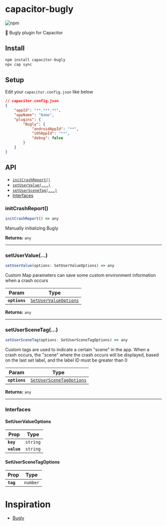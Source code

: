 # capacitor-bugly

![npm](https://img.shields.io/npm/v/capacitor-bugly)

📱 Bugly plugin for Capacitor

## Install

```bash
npm install capacitor-bugly
npx cap sync
```

## Setup

Edit your `capacitor.config.json` like below

``` json
// capacitor.config.json
{
	"appId": "**.***.**",
	"appName": "Name",
	"plugins": {
		"Bugly": {
			"androidAppId": "**",
      		"iOSAppId": "**",
			"debug": false
		}
	}
}
```

## API

<docgen-index>

* [`initCrashReport()`](#initcrashreport)
* [`setUserValue(...)`](#setuservalue)
* [`setUserSceneTag(...)`](#setuserscenetag)
* [Interfaces](#interfaces)

</docgen-index>

<docgen-api>

<!--Update the source file JSDoc comments and rerun docgen to update the docs below-->

### initCrashReport()

```typescript
initCrashReport() => any
```

Manually initializing Bugly

**Returns:** <code>any</code>

--------------------


### setUserValue(...)

```typescript
setUserValue(options: SetUserValueOptions) => any
```

Custom Map parameters can save some custom environment information when a crash occurs

| Param         | Type                                                                |
| ------------- | ------------------------------------------------------------------- |
| **`options`** | <code><a href="#setuservalueoptions">SetUserValueOptions</a></code> |

**Returns:** <code>any</code>

--------------------


### setUserSceneTag(...)

```typescript
setUserSceneTag(options: SetUserSceneTagOptions) => any
```

Custom tags are used to indicate a certain "scene" in the app. When a crash occurs,
the "scene" where the crash occurs will be displayed,
based on the last set label, and the label ID must be greater than 0

| Param         | Type                                                                      |
| ------------- | ------------------------------------------------------------------------- |
| **`options`** | <code><a href="#setuserscenetagoptions">SetUserSceneTagOptions</a></code> |

**Returns:** <code>any</code>

--------------------


### Interfaces


#### SetUserValueOptions

| Prop        | Type                |
| ----------- | ------------------- |
| **`key`**   | <code>string</code> |
| **`value`** | <code>string</code> |


#### SetUserSceneTagOptions

| Prop      | Type                |
| --------- | ------------------- |
| **`tag`** | <code>number</code> |

</docgen-api>

# Inspiration

- [Bugly](https://bugly.qq.com/v2/)
